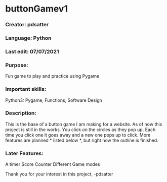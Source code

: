 # buttonGamev1

### Creator: pdsatter
### Language: Python
### Last edit: 07/07/2021
### Purpose:  
Fun game to play and practice using Pygame
### Important skills:  
Python3: Pygame, Functions, Software Design

### Description:  
This is the base of a button game I am making for a website.  As of now this project is still in the works.
You click on the circles as they pop up.  Each time you click one it goes away and a new one pops up to click.  More features are planned * listed below *,
but right now the outline is finished.  

### Later Features:  
A timer
Score Counter
Different Game modes
  
Thank you for your interest in this project, 
-pdsatter
